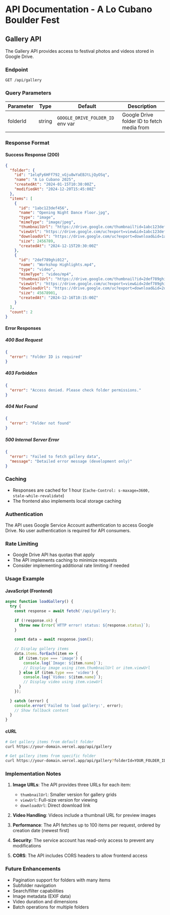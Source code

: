 # API Documentation - A Lo Cubano Boulder Fest

## Gallery API

The Gallery API provides access to festival photos and videos stored in Google Drive.

### Endpoint

```
GET /api/gallery
```

### Query Parameters

| Parameter | Type | Default | Description |
|-----------|------|---------|-------------|
| folderId | string | `GOOGLE_DRIVE_FOLDER_ID` env var | Google Drive folder ID to fetch media from |

### Response Format

#### Success Response (200)

```json
{
  "folder": {
    "id": "1elqFy6HFf792_vGju8wYaEBJtLjQyOSq",
    "name": "A Lo Cubano 2025",
    "createdAt": "2024-01-15T10:30:00Z",
    "modifiedAt": "2024-12-20T15:45:00Z"
  },
  "items": [
    {
      "id": "1abc123def456",
      "name": "Opening Night Dance Floor.jpg",
      "type": "image",
      "mimeType": "image/jpeg",
      "thumbnailUrl": "https://drive.google.com/thumbnail?id=1abc123def456&sz=w400",
      "viewUrl": "https://drive.google.com/uc?export=view&id=1abc123def456",
      "downloadUrl": "https://drive.google.com/uc?export=download&id=1abc123def456",
      "size": 2456789,
      "createdAt": "2024-12-15T20:30:00Z"
    },
    {
      "id": "2def789ghi012",
      "name": "Workshop Highlights.mp4",
      "type": "video",
      "mimeType": "video/mp4",
      "thumbnailUrl": "https://drive.google.com/thumbnail?id=2def789ghi012&sz=w400",
      "viewUrl": "https://drive.google.com/uc?export=view&id=2def789ghi012",
      "downloadUrl": "https://drive.google.com/uc?export=download&id=2def789ghi012",
      "size": 45678901,
      "createdAt": "2024-12-16T10:15:00Z"
    }
  ],
  "count": 2
}
```

#### Error Responses

##### 400 Bad Request
```json
{
  "error": "Folder ID is required"
}
```

##### 403 Forbidden
```json
{
  "error": "Access denied. Please check folder permissions."
}
```

##### 404 Not Found
```json
{
  "error": "Folder not found"
}
```

##### 500 Internal Server Error
```json
{
  "error": "Failed to fetch gallery data",
  "message": "Detailed error message (development only)"
}
```

### Caching

- Responses are cached for 1 hour (`Cache-Control: s-maxage=3600, stale-while-revalidate`)
- The frontend also implements local storage caching

### Authentication

The API uses Google Service Account authentication to access Google Drive. No user authentication is required for API consumers.

### Rate Limiting

- Google Drive API has quotas that apply
- The API implements caching to minimize requests
- Consider implementing additional rate limiting if needed

### Usage Example

#### JavaScript (Frontend)

```javascript
async function loadGallery() {
  try {
    const response = await fetch('/api/gallery');
    
    if (!response.ok) {
      throw new Error(`HTTP error! status: ${response.status}`);
    }
    
    const data = await response.json();
    
    // Display gallery items
    data.items.forEach(item => {
      if (item.type === 'image') {
        console.log(`Image: ${item.name}`);
        // Display image using item.thumbnailUrl or item.viewUrl
      } else if (item.type === 'video') {
        console.log(`Video: ${item.name}`);
        // Display video using item.viewUrl
      }
    });
    
  } catch (error) {
    console.error('Failed to load gallery:', error);
    // Show fallback content
  }
}
```

#### cURL

```bash
# Get gallery items from default folder
curl https://your-domain.vercel.app/api/gallery

# Get gallery items from specific folder
curl https://your-domain.vercel.app/api/gallery?folderId=YOUR_FOLDER_ID
```

### Implementation Notes

1. **Image URLs**: The API provides three URLs for each item:
   - `thumbnailUrl`: Smaller version for gallery grids
   - `viewUrl`: Full-size version for viewing
   - `downloadUrl`: Direct download link

2. **Video Handling**: Videos include a thumbnail URL for preview images

3. **Performance**: The API fetches up to 100 items per request, ordered by creation date (newest first)

4. **Security**: The service account has read-only access to prevent any modifications

5. **CORS**: The API includes CORS headers to allow frontend access

### Future Enhancements

- Pagination support for folders with many items
- Subfolder navigation
- Search/filter capabilities
- Image metadata (EXIF data)
- Video duration and dimensions
- Batch operations for multiple folders